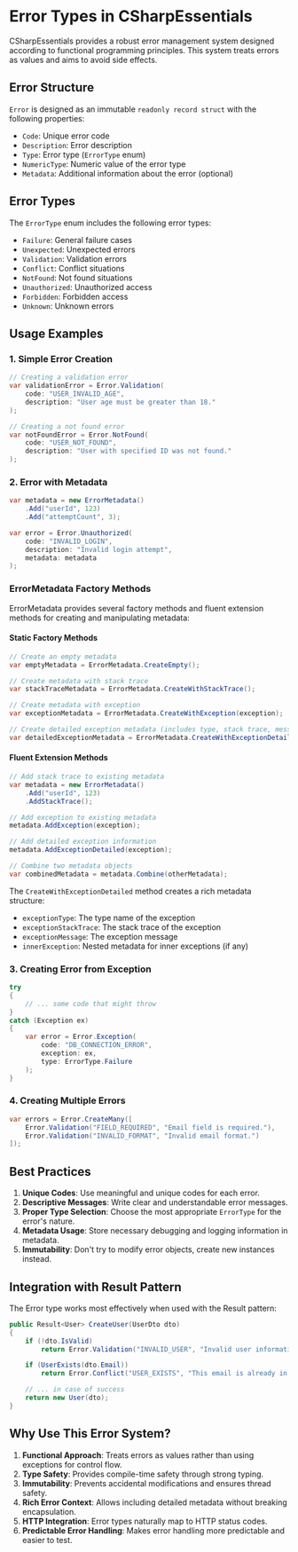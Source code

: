 # Error Types in CSharpEssentials

CSharpEssentials provides a robust error management system designed according to functional programming principles. This system treats errors as values and aims to avoid side effects.

## Error Structure

`Error` is designed as an immutable `readonly record struct` with the following properties:

- `Code`: Unique error code
- `Description`: Error description
- `Type`: Error type (`ErrorType` enum)
- `NumericType`: Numeric value of the error type
- `Metadata`: Additional information about the error (optional)

## Error Types

The `ErrorType` enum includes the following error types:

- `Failure`: General failure cases
- `Unexpected`: Unexpected errors
- `Validation`: Validation errors
- `Conflict`: Conflict situations
- `NotFound`: Not found situations
- `Unauthorized`: Unauthorized access
- `Forbidden`: Forbidden access
- `Unknown`: Unknown errors

## Usage Examples

### 1. Simple Error Creation

```csharp
// Creating a validation error
var validationError = Error.Validation(
    code: "USER_INVALID_AGE",
    description: "User age must be greater than 18."
);

// Creating a not found error
var notFoundError = Error.NotFound(
    code: "USER_NOT_FOUND",
    description: "User with specified ID was not found."
);
```

### 2. Error with Metadata

```csharp
var metadata = new ErrorMetadata()
    .Add("userId", 123)
    .Add("attemptCount", 3);

var error = Error.Unauthorized(
    code: "INVALID_LOGIN",
    description: "Invalid login attempt",
    metadata: metadata
);
```

### ErrorMetadata Factory Methods

ErrorMetadata provides several factory methods and fluent extension methods for creating and manipulating metadata:

#### Static Factory Methods

```csharp
// Create an empty metadata
var emptyMetadata = ErrorMetadata.CreateEmpty();

// Create metadata with stack trace
var stackTraceMetadata = ErrorMetadata.CreateWithStackTrace();

// Create metadata with exception
var exceptionMetadata = ErrorMetadata.CreateWithException(exception);

// Create detailed exception metadata (includes type, stack trace, message, and inner exceptions)
var detailedExceptionMetadata = ErrorMetadata.CreateWithExceptionDetailed(exception);
```

#### Fluent Extension Methods

```csharp
// Add stack trace to existing metadata
var metadata = new ErrorMetadata()
    .Add("userId", 123)
    .AddStackTrace();

// Add exception to existing metadata
metadata.AddException(exception);

// Add detailed exception information
metadata.AddExceptionDetailed(exception);

// Combine two metadata objects
var combinedMetadata = metadata.Combine(otherMetadata);
```

The `CreateWithExceptionDetailed` method creates a rich metadata structure:

- `exceptionType`: The type name of the exception
- `exceptionStackTrace`: The stack trace of the exception
- `exceptionMessage`: The exception message
- `innerException`: Nested metadata for inner exceptions (if any)

### 3. Creating Error from Exception

```csharp
try
{
    // ... some code that might throw
}
catch (Exception ex)
{
    var error = Error.Exception(
        code: "DB_CONNECTION_ERROR",
        exception: ex,
        type: ErrorType.Failure
    );
}
```

### 4. Creating Multiple Errors

```csharp
var errors = Error.CreateMany([
    Error.Validation("FIELD_REQUIRED", "Email field is required."),
    Error.Validation("INVALID_FORMAT", "Invalid email format.")
]);
```

## Best Practices

1. **Unique Codes**: Use meaningful and unique codes for each error.
2. **Descriptive Messages**: Write clear and understandable error messages.
3. **Proper Type Selection**: Choose the most appropriate `ErrorType` for the error's nature.
4. **Metadata Usage**: Store necessary debugging and logging information in metadata.
5. **Immutability**: Don't try to modify error objects, create new instances instead.

## Integration with Result Pattern

The Error type works most effectively when used with the Result pattern:

```csharp
public Result<User> CreateUser(UserDto dto)
{
    if (!dto.IsValid)
        return Error.Validation("INVALID_USER", "Invalid user information");

    if (UserExists(dto.Email))
        return Error.Conflict("USER_EXISTS", "This email is already in use");

    // ... in case of success
    return new User(dto);
}
```

## Why Use This Error System?

1. **Functional Approach**: Treats errors as values rather than using exceptions for control flow.
2. **Type Safety**: Provides compile-time safety through strong typing.
3. **Immutability**: Prevents accidental modifications and ensures thread safety.
4. **Rich Error Context**: Allows including detailed metadata without breaking encapsulation.
5. **HTTP Integration**: Error types naturally map to HTTP status codes.
6. **Predictable Error Handling**: Makes error handling more predictable and easier to test.
